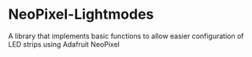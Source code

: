 # NeoPixel-Lightmodes
A library that implements basic functions to allow easier configuration of LED strips using Adafruit NeoPixel
